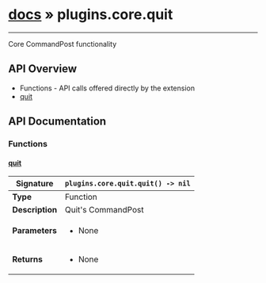 # [docs](index.md) » plugins.core.quit
---

Core CommandPost functionality

## API Overview
* Functions - API calls offered directly by the extension
 * [quit](#quit)

## API Documentation

### Functions

#### [quit](#quit)
| <span style="text-align: left;">**Signature**</span> | <span style="text-align: left;">`plugins.core.quit.quit() -> nil` </span>                                                |
| -----------------------------------------------------|---------------------------------------------------------------------------------------------------------|
| **Type**                                             | Function                                                                                         |
| **Description**                                      | Quit's CommandPost                                                                                         |
| **Parameters**                                       | <ul><li>None</li></ul> |
| **Returns**                                          | <ul><li>None</li></ul>          |

